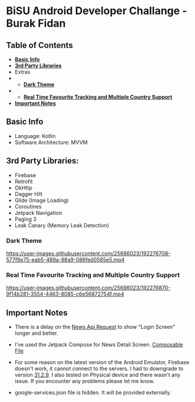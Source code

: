 # BiSU Android Developer Challange - Burak Fidan

## Table of Contents
* **[Basic Info](#basic-info)**
* **[3rd Party Libraries](#3rd-party-libraries)**
* Extras
* * **[Dark Theme](#dark-theme)**
* * **[Real Time Favourite Tracking and Multiple Country Support](#real-time-favourite-tracking-and-multiple-country-support)**
* **[Important Notes](#important-notes)**

## Basic Info

* Language: Kotlin
* Software Architecture: MVVM

## 3rd Party Libraries:

* Firebase
* Retrofit
* OkHttp
* Dagger Hilt
* Glide (Image Loading)
* Coroutines
* Jetpack Navigation
* Paging 3
* Leak Canary (Memory Leak Detection)

### Dark Theme

https://user-images.githubusercontent.com/25686023/192276708-577f9e75-eab5-489a-98a9-086fed0585e5.mp4

### Real Time Favourite Tracking and Multiple Country Support

https://user-images.githubusercontent.com/25686023/192276870-9f14b281-3554-4463-8085-c6e56872754f.mp4

## Important Notes
* There is a delay on the [News Api Request](https://github.com/MrNtlu/BiSU-Task/blob/5e3b6ebc62485e9e14597c3102aee881240626f4/app/src/main/java/com/mrntlu/bisu/models/NewsPagingSource.kt#L29) to show "Login Screen" longer and better.

* I've used the Jetpack Compose for News Detail Screen. [Composable File](https://github.com/MrNtlu/BiSU-Task/blob/5e3b6ebc62485e9e14597c3102aee881240626f4/app/src/main/java/com/mrntlu/bisu/ui/composeable/NewsDetail.kt)

* For some reason on the latest version of the Android Emulator, Firebase doesn't work, it cannot connect to the servers. I had to downgrade to version [31.2.9](https://developer.android.com/studio/emulator_archive). I also tested on Physical device and there wasn't any issue. If you encounter any problems please let me know.

* google-services.json file is hidden. It will be provided externally.